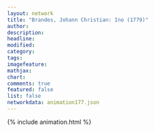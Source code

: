 ```yaml
---
layout: network
title: "Brandes, Johann Christian: Ino (1779)"
author:
description:
headline:
modified:
category:
tags:
imagefeature: 
mathjax: 
chart: 
comments: true
featured: false
list: false
networkdata: animation177.json
---
```

{% include animation.html %}

